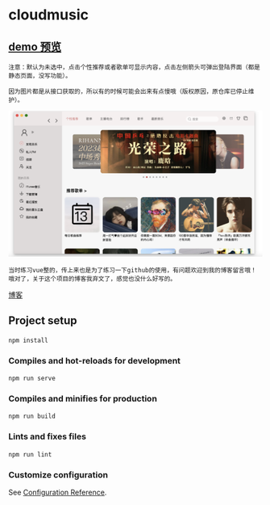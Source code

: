 # cloudmusic

## [demo 预览](https://mo-olly.github.io/CloudMusic/)

```
注意：默认为未选中，点击个性推荐或者歌单可显示内容，点击左侧箭头可弹出登陆界面（都是静态页面，没写功能）。
```

```
因为图片都是从接口获取的，所以有的时候可能会出来有点慢哦（版权原因，原仓库已停止维护）。
```

![image](界面展示.png)

```
当时练习vue整的，传上来也是为了练习一下github的使用，有问题欢迎到我的博客留言哦！
哦对了，关于这个项目的博客我弃文了，感觉也没什么好写的。
```

[博客](https://blog.csdn.net/Mo_olly)

## Project setup

```
npm install
```

### Compiles and hot-reloads for development

```
npm run serve
```

### Compiles and minifies for production

```
npm run build
```

### Lints and fixes files

```
npm run lint
```

### Customize configuration

See [Configuration Reference](https://cli.vuejs.org/config/).
